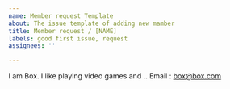 ```yaml
---
name: Member request Template
about: The issue template of adding new mamber
title: Member request / [NAME]
labels: good first issue, request
assignees: ''

---
```


I am Box.
I like playing video games and ..
Email : box@box.com
